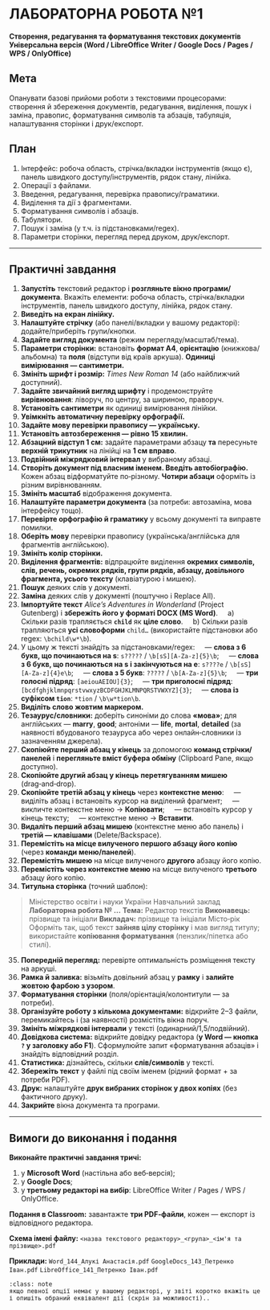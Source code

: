# ЛАБОРАТОРНА РОБОТА №1

**Створення, редагування та форматування текстових документів**
**Універсальна версія (Word / LibreOffice Writer / Google Docs / Pages / WPS / OnlyOffice)**

## Мета

Опанувати базові прийоми роботи з текстовими процесорами: створення й збереження документів, редагування, виділення, пошук і заміна, правопис, форматування символів та абзаців, табуляція, налаштування сторінки і друк/експорт.

## План

1. Інтерфейс: робоча область, стрічка/вкладки інструментів (якщо є), панель швидкого доступу/інструментів, рядок стану, лінійка.
2. Операції з файлами.
3. Введення, редагування, перевірка правопису/граматики.
4. Виділення та дії з фрагментами.
5. Форматування символів і абзаців.
6. Табулятори.
7. Пошук і заміна (у т.ч. із підстановками/regex).
8. Параметри сторінки, перегляд перед друком, друк/експорт.

---

## Практичні завдання

1. **Запустіть** текстовий редактор і **розгляньте вікно програми/документа**. Вкажіть елементи: робоча область, стрічка/вкладки інструментів, панель швидкого доступу, лінійка, рядок стану.
2. **Виведіть на екран лінійку.**
3. **Налаштуйте стрічку** (або панелі/вкладки у вашому редакторі): додайте/приберіть групи/кнопки.
4. **Задайте вигляд документа** (режим перегляду/масштаб/тема).
5. **Параметри сторінки:** встановіть **формат A4**, **орієнтацію** (книжкова/альбомна) та **поля** (відступи від країв аркуша). **Одиниці вимірювання — сантиметри.**
6. **Змініть шрифт і розмір:** *Times New Roman 14* (або найближчий доступний).
7. **Задайте звичайний вигляд шрифту** і продемонструйте **вирівнювання**: ліворуч, по центру, за шириною, праворуч.
8. **Установіть сантиметри** як одиниці вимірювання лінійки.
9. **Увімкніть автоматичну перевірку орфографії.**
10. **Задайте мову перевірки правопису — українську.**
11. **Установіть автозбереження — рівно 15 хвилин.**
12. **Абзацний відступ 1 см:** задайте параметрами абзацу **та** пересуньте **верхній трикутник** на лінійці на **1 см вправо**.
13. **Подвійний міжрядковий інтервал** у вибраному абзаці.
14. **Створіть документ під власним іменем. Введіть автобіографію.** Кожен абзац відформатуйте по‑різному. **Чотири абзаци** оформіть із різним вирівнюванням.
15. **Змініть масштаб** відображення документа.
16. **Налаштуйте параметри документа** (за потреби: автозаміна, мова інтерфейсу тощо).
17. **Перевірте орфографію й граматику** у всьому документі та виправте помилки.
18. **Оберіть мову** перевірки правопису (українська/англійська для фрагментів англійською).
19. **Змініть колір сторінки.**
20. **Виділення фрагментів:** відпрацюйте виділення **окремих символів, слів, речень, окремих рядків, групи рядків, абзацу, довільного фрагмента, усього тексту** (клавіатурою і мишею).
21. **Пошук** деяких слів у документі.
22. **Заміна** деяких слів у документі (поштучно і Replace All).
23. **Імпортуйте текст** *Alice’s Adventures in Wonderland* (Project Gutenberg) і **збережіть його у форматі DOCX (MS Word)**.
        a) Скільки разів трапляється **`child`** як **ціле слово**.
        b) Скільки разів трапляються **усі словоформи** `child…` (використайте підстановки або regex: `\bchild\w*\b`).
24. У цьому ж тексті знайдіть за підстановками/regex:
        — **слова з 6 букв, що починаються на s**: `s?????` / `\b[sS][A-Za-z]{5}\b`;
        — **слова з 6 букв, що починаються на s і закінчуються на e**: `s????e` / `\b[sS][A-Za-z]{4}e\b`;
        — **слова з 5 букв**: `?????` / `\b[A-Za-z]{5}\b`;
        — **три голосні підряд**: `[aeiouAEIOU]{3}`;
        — **три приголосні підряд**: `[bcdfghjklmnpqrstvwxyzBCDFGHJKLMNPQRSTVWXYZ]{3}`;
        — **слова із суфіксом `tion`**: `*tion` / `\b\w*tion\b`.
25. **Виділіть слово жовтим маркером.**
26. **Тезаурус/словники:** доберіть синоніми до слова **«мова»**; для англійських — **marry**, **good**; антоніми — **life**, **mortal**, **detailed** (за наявності вбудованого тезауруса або через онлайн‑словники із зазначенням джерела).
27. **Скопіюйте перший абзац у кінець** за допомогою **команд стрічки/панелей** і **перегляньте вміст буфера обміну** (Clipboard Pane, якщо доступно).
28. **Скопіюйте другий абзац у кінець** **перетягуванням мишею** (drag‑and‑drop).
29. **Скопіюйте третій абзац у кінець** через **контекстне меню**:
        — виділіть абзац і встановіть курсор на виділений фрагмент;
        — викличте контекстне меню → **Копіювати**;
        — встановіть курсор у кінець тексту;
        — контекстне меню → **Вставити**.
30. **Видаліть перший абзац мишею** (контекстне меню або панель) і **третій — клавішами** (Delete/Backspace).
31. **Перемістіть на місце вилученого першого абзацу його копію** (через **команди меню/панелей**).
32. **Перемістіть мишею** на місце вилученого **другого** абзацу його копію.
33. **Перемістіть через контекстне меню** на місце вилученого **третього** абзацу його копію.
34. **Титульна сторінка** (точний шаблон):

> Міністерство освіти і науки України
> Навчальний заклад
> **Лабораторна робота № …**
> **Тема:** Редактор текстів
> **Виконавець:** прізвище та ініціали
> **Викладач:** прізвище та ініціали
> Місто‑рік
> Оформіть так, щоб текст **зайняв цілу сторінку** і мав вигляд титулу; використайте **копіювання форматування** (пензлик/піпетка або стилі).

35. **Попередній перегляд:** перевірте оптимальність розміщення тексту на аркуші.
36. **Рамка й заливка:** візьміть довільний абзац у **рамку** і **залийте жовтою фарбою з узором**.
37. **Форматування сторінки** (поля/орієнтація/колонтитули — за потреби).
38. **Організуйте роботу з кількома документами:** відкрийте 2–3 файли, перемикайтесь і (за наявності) розмістіть вікна поруч.
39. **Змініть міжрядкові інтервали** у тексті (одинарний/1,5/подвійний).
40. **Довідкова система:** відкрийте довідку редактора (**у Word — кнопка `?` у заголовку або F1**). Сформулюйте запит «форматування абзаців» і знайдіть відповідний розділ.
41. **Статистика:** дізнайтесь, скільки **слів/символів** у тексті.
42. **Збережіть текст** у файлі під своїм іменем (рідний формат + за потреби PDF).
43. **Друк:** налаштуйте **друк вибраних сторінок у двох копіях** (без фактичного друку).
44. **Закрийте** вікна документа та програми.

---

## Вимоги до виконання і подання

**Виконайте практичні завдання тричі:**

1. у **Microsoft Word** (настільна або веб‑версія);
2. у **Google Docs**;
3. у **третьому редакторі на вибір**: LibreOffice Writer / Pages / WPS / OnlyOffice.

**Подання в Classroom:** завантажте **три PDF‑файли**, кожен — експорт із відповідного редактора.

**Схема імені файлу:** `<назва текстового редактору>_<група>_<ім'я та прізвище>.pdf`

**Приклади:**
`Word_144_Алукі Анастасія.pdf`
`GoogleDocs_143_Петренко Іван.pdf`
`LibreOffice_141_Петренко Іван.pdf`


```{admonition} **Коментар щодо недоступних опцій:** 
:class: note
якщо певної опції немає у вашому редакторі, у звіті коротко вкажіть це і опишіть обраний еквівалент дії (скрін за можливості)..
```

